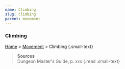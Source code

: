 ```yaml
---
name: Climbing
slug: climbing
parent: movement
---
```

### Climbing
[Home](dm-operations-center) > [Movement](movement) > Climbing {.small-text}



> **Sources** <br/>
> Dungeon Master's Guide, p. xxx
{.read .small-text}